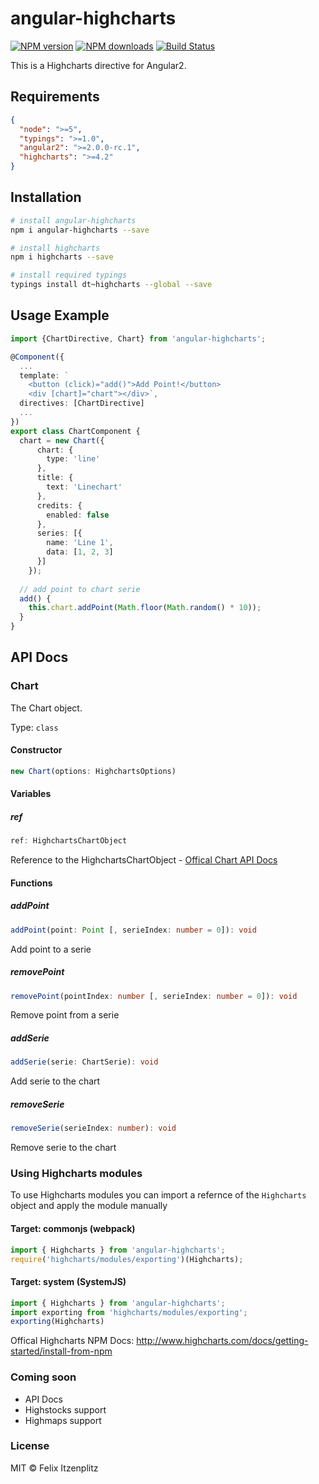 # angular-highcharts

[![NPM version][npm-image]][npm-url]
[![NPM downloads][downloads-image]][downloads-url]
[![Build Status][build-image]][build-url]

This is a Highcharts directive for Angular2.

## Requirements
```json
{
  "node": ">=5",
  "typings": ">=1.0",
  "angular2": ">=2.0.0-rc.1",
  "highcharts": ">=4.2"
}
```

## Installation
```bash
# install angular-highcharts
npm i angular-highcharts --save

# install highcharts
npm i highcharts --save

# install required typings
typings install dt~highcharts --global --save
```

## Usage Example
```typescript
import {ChartDirective, Chart} from 'angular-highcharts';

@Component({
  ...
  template: `
    <button (click)="add()">Add Point!</button>
    <div [chart]="chart"></div>`,
  directives: [ChartDirective]
  ...
})
export class ChartComponent {
  chart = new Chart({
      chart: {
        type: 'line'
      },
      title: {
        text: 'Linechart'
      },
      credits: {
        enabled: false
      },
      series: [{
        name: 'Line 1',
        data: [1, 2, 3]
      }]
    });
  
  // add point to chart serie
  add() {
    this.chart.addPoint(Math.floor(Math.random() * 10));
  }
}
```

## API Docs

### Chart

The Chart object.

Type: `class`

#### Constructor
```typescript
new Chart(options: HighchartsOptions)
```

#### Variables
##### ref
```typescript
ref: HighchartsChartObject
```
Reference to the HighchartsChartObject - [Offical Chart API Docs](http://api.highcharts.com/highcharts#Chart)

#### Functions
##### addPoint
```typescript
addPoint(point: Point [, serieIndex: number = 0]): void
```
Add point to a serie

##### removePoint
```typescript
removePoint(pointIndex: number [, serieIndex: number = 0]): void
```
Remove point from a serie

##### addSerie
```typescript
addSerie(serie: ChartSerie): void
```
Add serie to the chart

##### removeSerie
```typescript
removeSerie(serieIndex: number): void
```
Remove serie to the chart

### Using Highcharts modules
To use Highcharts modules you can import a refernce of the `Highcharts` object and apply the module manually

#### Target: commonjs (webpack)
```typescript
import { Highcharts } from 'angular-highcharts';
require('highcharts/modules/exporting')(Highcharts);
```

#### Target: system (SystemJS)
```typescript
import { Highcharts } from 'angular-highcharts';
import exporting from 'highcharts/modules/exporting';
exporting(Highcharts)
```

Offical Highcharts NPM Docs: http://www.highcharts.com/docs/getting-started/install-from-npm

### Coming soon
* API Docs
* Highstocks support
* Highmaps support

### License
MIT © Felix Itzenplitz

[npm-image]: https://img.shields.io/npm/v/angular-highcharts.svg
[npm-url]: https://npmjs.org/package/angular-highcharts
[downloads-image]: https://img.shields.io/npm/dt/angular-highcharts.svg
[downloads-url]: https://npmjs.org/package/angular-highcharts
[build-image]: https://travis-ci.org/cebor/angular-highcharts.svg?branch=master
[build-url]: https://travis-ci.org/cebor/angular-highcharts
